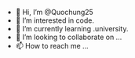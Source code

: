 - 👋 Hi, I’m @Quochung25
- 👀 I’m interested in code.
- 🌱 I’m currently learning .university.
- 💞️ I’m looking to collaborate on ...
- 📫 How to reach me ...

<!---
Quochung25/Quochung25 is a ✨ special ✨ repository because its `README.md` (this file) appears on your GitHub profile.
You can click the Preview link to take a look at your changes.
--->
